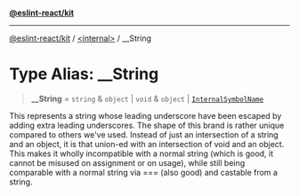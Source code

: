 [**@eslint-react/kit**](../../README.md)

***

[@eslint-react/kit](../../README.md) / [\<internal\>](../README.md) / \_\_String

# Type Alias: \_\_String

> **\_\_String** = `string` & `object` \| `void` & `object` \| [`InternalSymbolName`](../enumerations/InternalSymbolName.md)

This represents a string whose leading underscore have been escaped by adding extra leading underscores.
The shape of this brand is rather unique compared to others we've used.
Instead of just an intersection of a string and an object, it is that union-ed
with an intersection of void and an object. This makes it wholly incompatible
with a normal string (which is good, it cannot be misused on assignment or on usage),
while still being comparable with a normal string via === (also good) and castable from a string.

